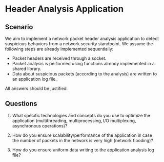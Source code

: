 # Header Analysis Application

## Scenario

We aim to implement a network packet header analysis application to detect suspicious behaviors from a network security standpoint.
We assume the following steps are already implemented sequentially:

- Packet headers are received through a socket.
- Packet analysis is performed using functions already implemented in a shared library.
- Data about suspicious packets (according to the analysis) are written to an application log file.

All answers should be justified.

## Questions

1. What specific technologies and concepts do you use to optimize the application (multithreading, multiprocessing, I/O multiplexing, asynchronous operations)?

1. How do you ensure scalability/performance of the application in case the number of packets in the network is very high (network flooding)?

1. How do you ensure uniform data writing to the application analysis log file?
